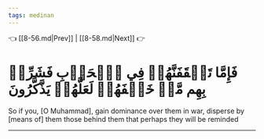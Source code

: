 ```yaml
---
tags: medinan
---
```


👈 [[8-56.md|Prev]] | [[8-58.md|Next]] 👉

# فَإِمَّا تَثۡقَفَنَّهُمۡ فِي ٱلۡحَرۡبِ فَشَرِّدۡ بِهِم مَّنۡ خَلۡفَهُمۡ لَعَلَّهُمۡ يَذَّكَّرُونَ

So if you, [O Muhammad], gain dominance over them in war, disperse by [means of] them those behind them that perhaps they will be reminded

---

